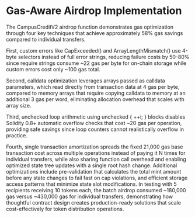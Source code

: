 # Gas-Aware Airdrop Implementation

The CampusCreditV2 airdrop function demonstrates gas optimization through four key techniques that achieve approximately 58% gas savings compared to individual transfers. 

First, custom errors like CapExceeded() and ArrayLengthMismatch() use 4-byte selectors instead of full error strings, reducing failure costs by 50-80% since require strings consume ~22 gas per byte for on-chain storage while custom errors cost only ~100 gas total. 

Second, calldata optimization leverages arrays passed as calldata parameters, which read directly from transaction data at 4 gas per byte, compared to memory arrays that require copying calldata to memory at an additional 3 gas per word, eliminating allocation overhead that scales with array size. 

Third, unchecked loop arithmetic using unchecked { ++i; } blocks disables Solidity 0.8+ automatic overflow checks that cost ~20 gas per operation, providing safe savings since loop counters cannot realistically overflow in practice. 

Fourth, single transaction amortization spreads the fixed 21,000 gas base transaction cost across multiple operations instead of paying it N times for individual transfers, while also sharing function call overhead and enabling optimized state tree updates with a single root hash change. Additional optimizations include pre-validation that calculates the total mint amount before any state changes to fail fast on cap violations, and efficient storage access patterns that minimize state slot modifications. In testing with 5 recipients receiving 10 tokens each, the batch airdrop consumed ~180,000 gas versus ~430,000 gas for individual transfers, demonstrating how thoughtful contract design creates production-ready solutions that scale cost-effectively for token distribution operations.
